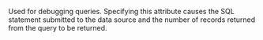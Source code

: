 Used for debugging queries. Specifying this attribute causes the SQL statement submitted to the
data source and the number of records returned from the query to be returned.